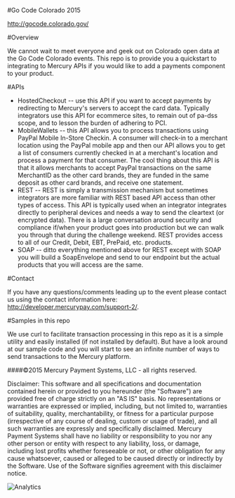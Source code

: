 ﻿#Go Code Colorado 2015

http://gocode.colorado.gov/

#Overview

We cannot wait to meet everyone and geek out on Colorado open data at the Go Code Colorado events.  This repo is to provide you a quickstart to integrating to Mercury APIs if you would like to add a payments component to your product.

#APIs

* HostedCheckout -- use this API if you want to accept payments by redirecting to Mercury's servers to accept the card data.  Typically integrators use this API for ecommerce sites, to remain out of pa-dss scope, and to lesson the burden of adhering to PCI.
* MobileWallets -- this API allows you to process transactions using PayPal Mobile In-Store Checkin.  A consumer will check-in to a merchant location using the PayPal mobile app and then our API allows you to get a list of consumers currently checked in at a merchant's location and process a payment for that consumer.  The cool thing about this API is that it allows merchants to accept PayPal transactions on the same MerchantID as the other card brands, they are funded in the same deposit as other card brands, and receive one statement.
* REST -- REST is simply a transmission mechanism but sometimes integrators are more familiar with REST based API access than other types of access.  This API is typically used when an integrator integrates directly to peripheral devices and needs a way to send the cleartext (or encrypted data).  There is a large conversation around security and compliance if/when your product goes into production but we can walk you through that during the challenge weekend.  REST provides access to all of our Credit, Debit, EBT, PrePaid, etc. products.
* SOAP -- ditto everything mentioned above for REST except with SOAP you will build a SoapEnvelope and send to our endpoint but the actual products that you will access are the same.

#Contact

If you have any questions/comments leading up to the event please contact us using the contact information here:  http://developer.mercurypay.com/support-2/.

#Samples in this repo

We use curl to facilitate transaction processing in this repo as it is a simple utility and easily installed (if not installed by default).  But have a look around at our sample code and you will start to see an infinite number of ways to send transactions to the Mercury platform.

####©2015 Mercury Payment Systems, LLC - all rights reserved.

Disclaimer: This software and all specifications and documentation contained herein or provided to you hereunder (the "Software") are provided free of charge strictly on an "AS IS" basis. No representations or warranties are expressed or implied, including, but not limited to, warranties of suitability, quality, merchantability, or fitness for a particular purpose (irrespective of any course of dealing, custom or usage of trade), and all such warranties are expressly and specifically disclaimed. Mercury Payment Systems shall have no liability or responsibility to you nor any other person or entity with respect to any liability, loss, or damage, including lost profits whether foreseeable or not, or other obligation for any cause whatsoever, caused or alleged to be caused directly or indirectly by the Software. Use of the Software signifies agreement with this disclaimer notice.

![Analytics](https://ga-beacon.appspot.com/UA-60858025-34/GoCodeCo2015/readme?pixel)

